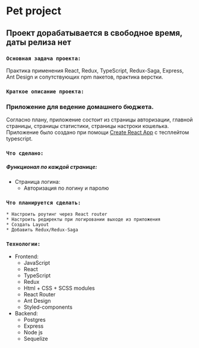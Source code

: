 # Pet project

## Проект дорабатывается в свободное время, даты релиза нет

### `Основная задача проекта:`

Практика применения React, Redux, TypeScript, Redux-Saga, Express, Ant Design и сопутствующих npm пакетов, практика верстки.

### `Краткое описание проекта:`

### Приложение для ведение домашнего бюджета.

Согласно плану, приложение состоит из страницы авторизации, главной страницы, страницы статистики, страницы настроки кошелька. Приложение было создано при помощи [Сreate React App](https://create-react-app.dev/docs/adding-typescript/#installation) c тесплейтом typescript.

### `Что сделано:`

##### Функционал по каждой странице:

- Страница логина:
  - Авторизация по логину и паролю<br/>

### `Что планируется сделать:`

    * Настроить роутинг через React router
    * Настроить редиректы при логировании выходе из приложения
    * Создать Layout
    * Добавить Redux/Redux-Saga
    

### `Технологии:`

- Frontend:
  - JavaScript
  - React
  - TypeScript
  - Redux
  - Html + CSS + SCSS modules
  - React Router
  - Ant Design
  - Styled-components
- Backend:
  - Postgres
  - Express
  - Node js
  - Sequelize
